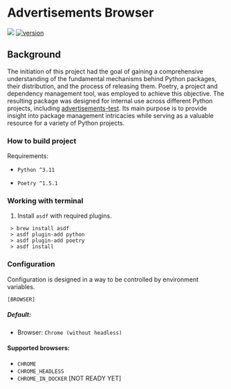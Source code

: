 # Advertisements Browser

[<img src="https://img.shields.io/badge/development-advertisements_test-purple">](https://github.com/hubzaj/advertisements-test)
[![version](https://img.shields.io/pypi/v/browser-hz)](https://pypi.org/project/browser-hz/)

## Background

The initiation of this project had the goal of gaining a comprehensive understanding of the fundamental mechanisms behind Python packages, their distribution, and the process of releasing them. Poetry, a project and dependency management tool, was employed to achieve this objective. The resulting package was designed for internal use across different Python projects, including [advertisements-test](https://github.com/hubzaj/advertisements-test). Its main purpose is to provide insight into package management intricacies while serving as a valuable resource for a variety of Python projects.

### How to build project

Requirements:

-     Python ^3.11
-     Poetry ^1.5.1

### Working with terminal

1. Install `asdf` with required plugins.

 ```
  > brew install asdf
  > asdf plugin-add python
  > asdf plugin-add poetry
  > asdf install
 ```

### Configuration

Configuration is designed in a way to be controlled by environment variables.

    [BROWSER]

##### Default:

* Browser: `Chrome (without headless)`

#### Supported browsers:

* `CHROME`
* `CHROME_HEADLESS`
* `CHROME_IN_DOCKER` [NOT READY YET]

